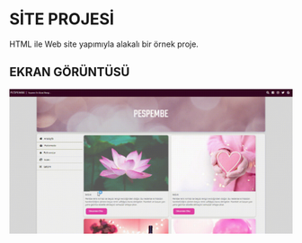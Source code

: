 <h1>SİTE PROJESİ</h1>

HTML ile Web site yapımıyla alakalı bir örnek proje.

<h2> EKRAN GÖRÜNTÜSÜ</h2>

![](gif.gif)